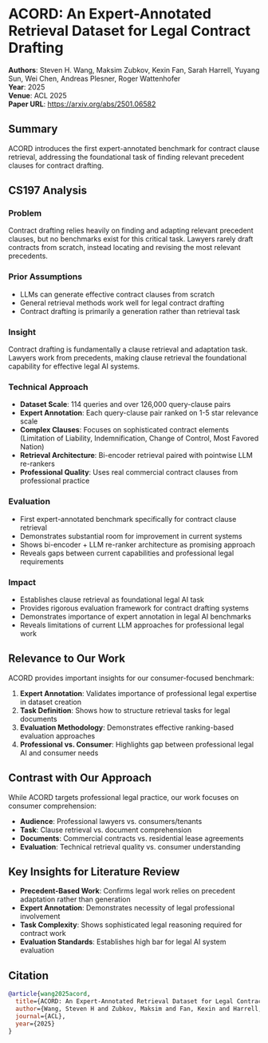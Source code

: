 # ACORD: An Expert-Annotated Retrieval Dataset for Legal Contract Drafting

**Authors**: Steven H. Wang, Maksim Zubkov, Kexin Fan, Sarah Harrell, Yuyang Sun, Wei Chen, Andreas Plesner, Roger Wattenhofer  
**Year**: 2025  
**Venue**: ACL 2025  
**Paper URL**: https://arxiv.org/abs/2501.06582  

## Summary

ACORD introduces the first expert-annotated benchmark for contract clause retrieval, addressing the foundational task of finding relevant precedent clauses for contract drafting.

## CS197 Analysis

### Problem
Contract drafting relies heavily on finding and adapting relevant precedent clauses, but no benchmarks exist for this critical task. Lawyers rarely draft contracts from scratch, instead locating and revising the most relevant precedents.

### Prior Assumptions
- LLMs can generate effective contract clauses from scratch
- General retrieval methods work well for legal contract drafting
- Contract drafting is primarily a generation rather than retrieval task

### Insight
Contract drafting is fundamentally a clause retrieval and adaptation task. Lawyers work from precedents, making clause retrieval the foundational capability for effective legal AI systems.

### Technical Approach
- **Dataset Scale**: 114 queries and over 126,000 query-clause pairs
- **Expert Annotation**: Each query-clause pair ranked on 1-5 star relevance scale
- **Complex Clauses**: Focuses on sophisticated contract elements (Limitation of Liability, Indemnification, Change of Control, Most Favored Nation)
- **Retrieval Architecture**: Bi-encoder retrieval paired with pointwise LLM re-rankers
- **Professional Quality**: Uses real commercial contract clauses from professional practice

### Evaluation
- First expert-annotated benchmark specifically for contract clause retrieval
- Demonstrates substantial room for improvement in current systems
- Shows bi-encoder + LLM re-ranker architecture as promising approach
- Reveals gaps between current capabilities and professional legal requirements

### Impact
- Establishes clause retrieval as foundational legal AI task
- Provides rigorous evaluation framework for contract drafting systems
- Demonstrates importance of expert annotation in legal AI benchmarks
- Reveals limitations of current LLM approaches for professional legal work

## Relevance to Our Work

ACORD provides important insights for our consumer-focused benchmark:

1. **Expert Annotation**: Validates importance of professional legal expertise in dataset creation
2. **Task Definition**: Shows how to structure retrieval tasks for legal documents
3. **Evaluation Methodology**: Demonstrates effective ranking-based evaluation approaches
4. **Professional vs. Consumer**: Highlights gap between professional legal AI and consumer needs

## Contrast with Our Approach

While ACORD targets professional legal practice, our work focuses on consumer comprehension:

- **Audience**: Professional lawyers vs. consumers/tenants
- **Task**: Clause retrieval vs. document comprehension
- **Documents**: Commercial contracts vs. residential lease agreements
- **Evaluation**: Technical retrieval quality vs. consumer understanding

## Key Insights for Literature Review

- **Precedent-Based Work**: Confirms legal work relies on precedent adaptation rather than generation
- **Expert Annotation**: Demonstrates necessity of legal professional involvement
- **Task Complexity**: Shows sophisticated legal reasoning required for contract work
- **Evaluation Standards**: Establishes high bar for legal AI system evaluation

## Citation
```bibtex
@article{wang2025acord,
  title={ACORD: An Expert-Annotated Retrieval Dataset for Legal Contract Drafting},
  author={Wang, Steven H and Zubkov, Maksim and Fan, Kexin and Harrell, Sarah and Sun, Yuyang and Chen, Wei and Plesner, Andreas and Wattenhofer, Roger},
  journal={ACL},
  year={2025}
}
```